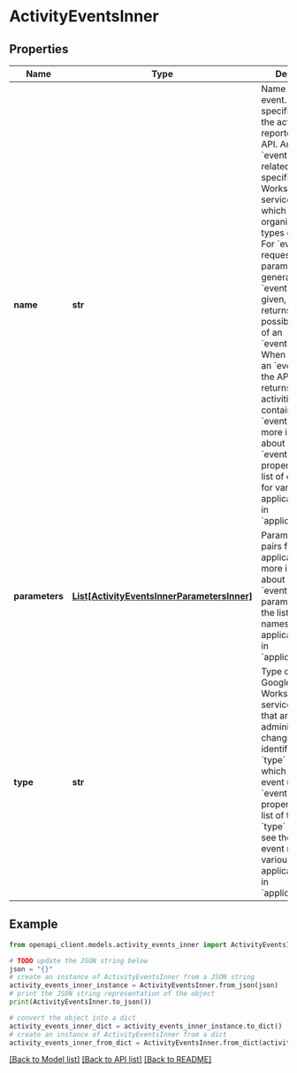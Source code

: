 # ActivityEventsInner


## Properties

Name | Type | Description | Notes
------------ | ------------- | ------------- | -------------
**name** | **str** | Name of the event. This is the specific name of the activity reported by the API. And each &#x60;eventName&#x60; is related to a specific Google Workspace service or feature which the API organizes into types of events. For &#x60;eventName&#x60; request parameters in general: - If no &#x60;eventName&#x60; is given, the report returns all possible instances of an &#x60;eventName&#x60;. - When you request an &#x60;eventName&#x60;, the API&#39;s response returns all activities which contain that &#x60;eventName&#x60;. For more information about &#x60;eventName&#x60; properties, see the list of event names for various applications above in &#x60;applicationName&#x60;. | [optional] 
**parameters** | [**List[ActivityEventsInnerParametersInner]**](ActivityEventsInnerParametersInner.md) | Parameter value pairs for various applications. For more information about &#x60;eventName&#x60; parameters, see the list of event names for various applications above in &#x60;applicationName&#x60;. | [optional] 
**type** | **str** | Type of event. The Google Workspace service or feature that an administrator changes is identified in the &#x60;type&#x60; property which identifies an event using the &#x60;eventName&#x60; property. For a full list of the API&#39;s &#x60;type&#x60; categories, see the list of event names for various applications above in &#x60;applicationName&#x60;. | [optional] 

## Example

```python
from openapi_client.models.activity_events_inner import ActivityEventsInner

# TODO update the JSON string below
json = "{}"
# create an instance of ActivityEventsInner from a JSON string
activity_events_inner_instance = ActivityEventsInner.from_json(json)
# print the JSON string representation of the object
print(ActivityEventsInner.to_json())

# convert the object into a dict
activity_events_inner_dict = activity_events_inner_instance.to_dict()
# create an instance of ActivityEventsInner from a dict
activity_events_inner_from_dict = ActivityEventsInner.from_dict(activity_events_inner_dict)
```
[[Back to Model list]](../README.md#documentation-for-models) [[Back to API list]](../README.md#documentation-for-api-endpoints) [[Back to README]](../README.md)


